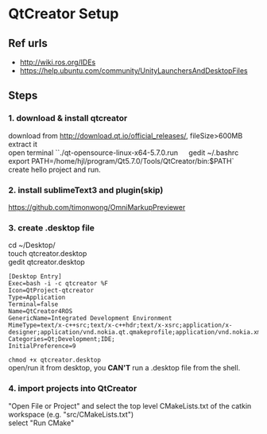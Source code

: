 # QtCreator Setup

## Ref urls
* http://wiki.ros.org/IDEs
* https://help.ubuntu.com/community/UnityLaunchersAndDesktopFiles  

## Steps
### 1. download & install qtcreator
download from http://download.qt.io/official_releases/, fileSize>600MB  
extract it  
open terminal
``./qt-opensource-linux-x64-5.7.0.run`  
`gedit ~/.bashrc`  
`export PATH=/home/hjl/program/Qt5.7.0/Tools/QtCreator/bin:$PATH`  
create hello project and run.  

### 2. install sublimeText3 and plugin(skip)
https://github.com/timonwong/OmniMarkupPreviewer

### 3. create .desktop file
cd ~/Desktop/  
touch qtcreator.desktop  
gedit qtcreator.desktop  
```
[Desktop Entry]
Exec=bash -i -c qtcreator %F
Icon=QtProject-qtcreator
Type=Application
Terminal=false
Name=QtCreator4ROS
GenericName=Integrated Development Environment
MimeType=text/x-c++src;text/x-c++hdr;text/x-xsrc;application/x-designer;application/vnd.nokia.qt.qmakeprofile;application/vnd.nokia.xml.qt.resource;
Categories=Qt;Development;IDE;
InitialPreference=9
```
`chmod +x qtcreator.desktop`  
open/run it from desktop, you **CAN'T** run a .desktop file from the shell.

### 4. import projects into QtCreator
"Open File or Project" and select the top level CMakeLists.txt of the catkin workspace (e.g. "src/CMakeLists.txt")  
select "Run CMake"
